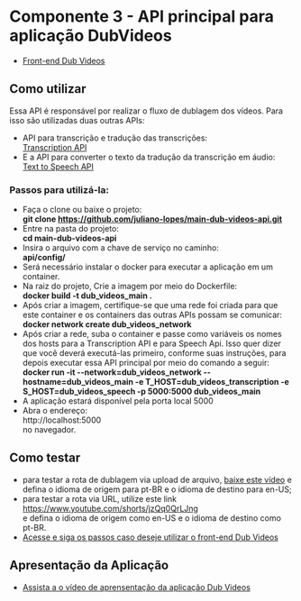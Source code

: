 # Componente 3 - API principal para aplicação DubVideos
* [Front-end Dub Videos](https://github.com/juliano-lopes/dub-videos-front-end)

## Como utilizar
Essa API é responsável por realizar o fluxo de dublagem dos vídeos. Para isso são utilizadas duas outras APIs:  
* API para transcrição e tradução das transcrições:  
[Transcription API](https://github.com/juliano-lopes/transcription-api)  
* E a API para converter o texto da tradução da transcrição em áudio:  
[Text to Speech API](https://github.com/juliano-lopes/text-to-speech-api)  
### Passos para utilizá-la:
* Faça o clone ou baixe o projeto:  
**git clone https://github.com/juliano-lopes/main-dub-videos-api.git**  
* Entre na pasta do projeto:  
**cd main-dub-videos-api**  
* Insira o arquivo com a chave de serviço no caminho:  
**api/config/**
* Será necessário instalar o docker para executar a aplicação em um container.
* Na raiz do projeto, Crie a imagem por meio do Dockerfile:  
**docker build -t dub_videos_main .**  
* Após criar a imagem, certifique-se que uma rede foi criada para que este container e os containers das outras APIs possam se comunicar:
**docker network create dub_videos_network**
* Após criar a rede, suba o container e passe como variáveis os nomes dos hosts para a Transcription API e para Speech Api. Isso quer dizer que você deverá executá-las primeiro, conforme suas instruções, para depois executar essa API principal por meio do comando a seguir:  
**docker run -it --network=dub_videos_network --hostname=dub_videos_main -e T_HOST=dub_videos_transcription -e S_HOST=dub_videos_speech -p 5000:5000 dub_videos_main**  
* A aplicação estará disponível pela porta local 5000
* Abra o endereço:  
http://localhost:5000   
no navegador.  

 ## Como testar

 * para testar a rota de dublagem via upload de arquivo, [baixe este vídeo](https://drive.google.com/file/d/10UoBIsbx1xSGiYY-CP180pMAxoflLJWI/view?usp=sharing) e defina o idioma de origem para pt-BR e o idioma de destino para en-US;
 * para testar a rota via URL, utilize este link 
https://www.youtube.com/shorts/jzQq0QrLJng  
e defina o idioma de origem como en-US e o idioma de destino como pt-BR.
* [Acesse e siga os passos caso deseje utilizar o front-end Dub Videos](https://github.com/juliano-lopes/dub-videos-front-end)

## Apresentação da Aplicação
* [Assista a o vídeo de aprensentação da aplicação Dub Videos](https://youtu.be/ISk4ukqWnfg)